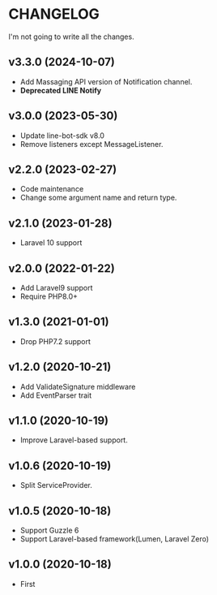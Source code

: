 # CHANGELOG

I'm not going to write all the changes.

## v3.3.0 (2024-10-07)
- Add Massaging API version of Notification channel.
- **Deprecated LINE Notify**

## v3.0.0 (2023-05-30)
- Update line-bot-sdk v8.0
- Remove listeners except MessageListener.

## v2.2.0 (2023-02-27)
- Code maintenance
- Change some argument name and return type.

## v2.1.0 (2023-01-28)
- Laravel 10 support

## v2.0.0 (2022-01-22)
- Add Laravel9 support
- Require PHP8.0+

## v1.3.0 (2021-01-01)
- Drop PHP7.2 support

## v1.2.0 (2020-10-21)
- Add ValidateSignature middleware
- Add EventParser trait

## v1.1.0 (2020-10-19)
- Improve Laravel-based support.

## v1.0.6 (2020-10-19)
- Split ServiceProvider.

## v1.0.5 (2020-10-18)
- Support Guzzle 6
- Support Laravel-based framework(Lumen, Laravel Zero)

## v1.0.0 (2020-10-18)
- First
